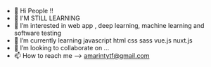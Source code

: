 - 👋 Hi People !!
- 📖 I'M STILL LEARNING
- 👀 I’m interested in web app , deep learning, machine learning and software testing
- 🌱 I’m currently learning javascript html css sass vue.js nuxt.js
- 💞️ I’m looking to collaborate on ...
- 📫 How to reach me --> amarintytf@gmail.com

<!---
amarinT/amarinT is a ✨ special ✨ repository because its `README.md` (this file) appears on your GitHub profile.
You can click the Preview link to take a look at your changes.
--->

